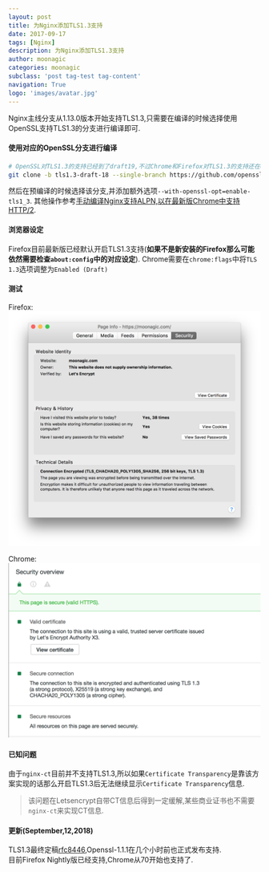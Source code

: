 ```yaml
---
layout: post
title: 为Nginx添加TLS1.3支持
date: 2017-09-17
tags: [Nginx]
description: 为Nginx添加TLS1.3支持
author: moonagic
categories: moonagic
subclass: 'post tag-test tag-content'
navigation: True
logo: 'images/avatar.jpg'
---
```


Nginx主线分支从1.13.0版本开始支持TLS1.3,只需要在编译的时候选择使用OpenSSL支持TLS1.3的分支进行编译即可.

#### 使用对应的OpenSSL分支进行编译
```bash
# OpenSSL对TLS1.3的支持已经到了draft19,不过Chrome和Firefox对TLS1.3的支持还在draft18
git clone -b tls1.3-draft-18 --single-branch https://github.com/openssl/openssl.git openssl
```
然后在预编译的时候选择该分支,并添加额外选项`--with-openssl-opt=enable-tls1_3`.
其他操作参考[手动编译Nginx支持ALPN,以在最新版Chrome中支持HTTP/2](https://moonagic.com/support-http2-on-chrome-with-compile-nginx/).

#### 浏览器设定

Firefox目前最新版已经默认开启TLS1.3支持(**如果不是新安装的Firefox那么可能依然需要检查`about:config`中的对应设定**).
Chrome需要在`chrome:flags`中将`TLS 1.3`选项调整为`Enabled (Draft)`

#### 测试

Firefox:
<picture>
  <source srcset="/images/2017/09/Screenshot-2017-09-17-213944.webp" type="image/webp">
  <img src="/images/2017/09/Screenshot-2017-09-17-213944.png" alt="">
</picture>

Chrome:
<picture>
  <source srcset="/images/2017/09/Screenshot-2017-09-17-212140.webp" type="image/webp">
  <img src="/images/2017/09/Screenshot-2017-09-17-212140.png" alt="">
</picture>


#### 已知问题

由于`nginx-ct`目前并不支持TLS1.3,所以如果`Certificate Transparency`是靠该方案实现的话那么开启TLS1.3后无法继续显示`Certificate Transparency`信息.  
> 该问题在Letsencrypt自带CT信息后得到一定缓解,某些商业证书也不需要`nginx-ct`来实现CT信息.

#### 更新(September,12,2018)
TLS1.3最终定稿[rfc8446](https://tools.ietf.org/html/rfc8446),Openssl-1.1.1在几个小时前也正式发布支持.  
目前Firefox Nightly版已经支持,Chrome从70开始也支持了.